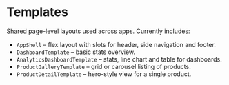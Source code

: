 # Templates

Shared page-level layouts used across apps. Currently includes:

- `AppShell` – flex layout with slots for header, side navigation and footer.
- `DashboardTemplate` – basic stats overview.
- `AnalyticsDashboardTemplate` – stats, line chart and table for dashboards.
- `ProductGalleryTemplate` – grid or carousel listing of products.
- `ProductDetailTemplate` – hero-style view for a single product.
